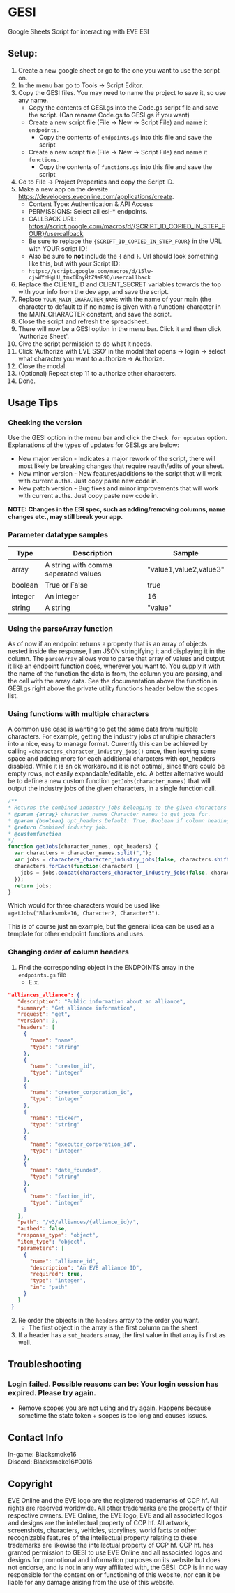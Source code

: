 # GESI
Google Sheets Script for interacting with EVE ESI

## Setup:
   1. Create a new google sheet or go to the one you want to use the script on.
   2. In the menu bar go to Tools -> Script Editor.
   3. Copy the GESI files.  You may need to name the project to save it, so use any name.
       * Copy the contents of GESI.gs into the Code.gs script file and save the script.  (Can rename Code.gs to GESI.gs if you want)
       * Create a new script file (File -> New -> Script File) and name it `endpoints`.
           * Copy the contents of `endpoints.gs` into this file and save the script
       * Create a new script file (File -> New -> Script File) and name it `functions`.
           * Copy the contents of `functions.gs` into this file and save the script
   4. Go to File -> Project Properties and copy the Script ID.
   5. Make a new app on the devsite https://developers.eveonline.com/applications/create.  
        * Content Type:  Authentication & API Access
        * PERMISSIONS:   Select all esi-* endpoints.
        * CALLBACK URL:  https://script.google.com/macros/d/{SCRIPT_ID_COPIED_IN_STEP_FOUR}/usercallback
        * Be sure to replace the `{SCRIPT_ID_COPIED_IN_STEP_FOUR}` in the URL with YOUR script ID!
        * Also be sure to **not** include the `{` and `}`.  Url should look something like this, but with your Script ID:
        * `https://script.google.com/macros/d/15lw-cjwWYnHgLU_tmx6KnyHtZ9aR9Q/usercallback`
   6. Replace the CLIENT_ID and CLIENT_SECRET variables towards the top with your info from the dev app, and save the script.
   7. Replace `YOUR_MAIN_CHARACTER_NAME` with the name of your main (the character to default to if no name is given with a function) character in the MAIN_CHARACTER constant, and save the script.
   8. Close the script and refresh the spreadsheet.
   9. There will now be a GESI option in the menu bar.  Click it and then click 'Authorize Sheet'.
   10. Give the script permission to do what it needs.
   11. Click 'Authorize with EVE SSO' in the modal that opens -> login -> select what character you want to authorize -> Authorize.
   12. Close the modal.
   13. (Optional) Repeat step 11 to authorize other characters.
   13. Done.
   
## Usage Tips

### Checking the version
Use the GESI option in the menu bar and click the `Check for updates` option.  Explanations of the types of updates for GESI.gs are below:
* New major version - Indicates a major rework of the script, there will most likely be breaking changes that require reauth/edits of your sheet.
* New minor version - New features/additions to the script that will work with current auths.  Just copy paste new code in.
* New patch version - Bug fixes and minor improvements that will work with current auths.  Just copy paste new code in.

**NOTE:  Changes in the ESI spec, such as adding/removing columns, name changes etc., may still break your app.**


### Parameter datatype samples
| Type    | Description                          | Sample                 |
|---------|--------------------------------------|------------------------|
| array   | A string with comma seperated values | "value1,value2,value3" |
| boolean | True or False                        | true                   |
| integer | An integer                           | 16                     |
| string  | A string                             | "value"                |

### Using the parseArray function
As of now if an endpoint returns a property that is an array of objects nested inside the response, I am JSON stringifying it and displaying it in the column.  The `parseArray` allows you to parse that array of values and output it like an endpoint function does, wherever you want to.  You supply it with the name of the function the data is from, the column you are parsing, and the cell with the array data.  See the documentation above the function in GESI.gs right above the private utility functions header below the scopes list. 

### Using functions with multiple characters
A common use case is wanting to get the same data from multiple characters.  For example, getting the industry jobs of multiple characters into a nice, easy to manage format.  Currently this can be achieved by calling `=characters_character_industry_jobs()` once, then leaving some space and adding more for each additional characters with opt_headers disabled.  While it is an ok workaround it is not optimal, since there could be empty rows, not easily expandable/editable, etc.  A better alternative would be to define a new custom function `getJobs(character_names)` that will output the industry jobs of the given characters, in a single function call.

```JavaScript
/**
* Returns the combined industry jobs belonging to the given characters
* @param {array} character_names Character names to get jobs for.
* @param {boolean} opt_headers Default: True, Boolean if column headings should be listed or not.
* @return Combined industry job.
* @customfunction
*/
function getJobs(character_names, opt_headers) {
  var characters = character_names.split(",");
  var jobs = characters_character_industry_jobs(false, characters.shift(), opt_headers);
  characters.forEach(function(character) {
    jobs = jobs.concat(characters_character_industry_jobs(false, character.trim(), false));
  });
  return jobs;
}
```

Which would for three characters would be used like `=getJobs("Blacksmoke16, Character2, Character3")`.

This is of course just an example, but the general idea can be used as a template for other endpoint functions and uses.

### Changing order of column headers
   1. Find the corresponding object in the ENDPOINTS array in the `endpoints.gs` file
      * E.x. 
 ```JSON
"alliances_alliance": {
    "description": "Public information about an alliance",
    "summary": "Get alliance information",
    "request": "get",
    "version": 3,
    "headers": [
      {
        "name": "name",
        "type": "string"
      },
      {
        "name": "creator_id",
        "type": "integer"
      },
      {
        "name": "creator_corporation_id",
        "type": "integer"
      },
      {
        "name": "ticker",
        "type": "string"
      },
      {
        "name": "executor_corporation_id",
        "type": "integer"
      },
      {
        "name": "date_founded",
        "type": "string"
      },
      {
        "name": "faction_id",
        "type": "integer"
      }
    ],
    "path": "/v3/alliances/{alliance_id}/",
    "authed": false,
    "response_type": "object",
    "item_type": "object",
    "parameters": [
      {
        "name": "alliance_id",
        "description": "An EVE alliance ID",
        "required": true,
        "type": "integer",
        "in": "path"
      }
    ]
  }
 ```
   2. Re order the objects in the `headers` array to the order you want.
      * The first object in the array is the first column on the sheet
   3. If a header has a `sub_headers` array, the first value in that array is first as well.
        
## Troubleshooting

### Login failed. Possible reasons can be: Your login session has expired. Please try again.
* Remove scopes you are not using and try again.  Happens because sometime the state token + scopes is too long and causes issues.

## Contact Info
In-game:  Blacksmoke16  
Discord:  Blacksmoke16#0016
  
## Copyright
 EVE Online and the EVE logo are the registered trademarks of CCP hf. All rights are reserved worldwide. All other 
 trademarks are the property of their respective owners. EVE Online, the EVE logo, EVE and all associated logos and designs are the intellectual property of CCP hf. All artwork, screenshots, characters, vehicles, storylines, world facts or other recognizable features of the intellectual property relating to these trademarks are likewise the intellectual property of CCP hf.    CCP hf. has granted permission to GESI to use EVE Online and all associated logos and designs for promotional and information purposes on its website but does not endorse, and is not in any way affiliated with, the GESI. CCP is in no way responsible for the content on or functioning of this website, nor can it be liable for any damage arising from the use of this website.
